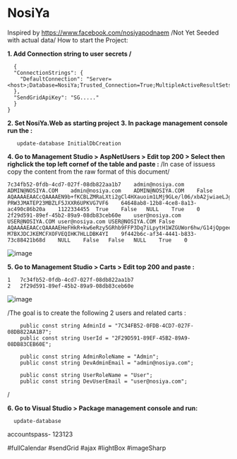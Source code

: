 # NosiYa
Inspired by https://www.facebook.com/nosiyapodnaem
/Not Yet Seeded with actual data/
How to start the Project: 

__1. Add Connection string to user secrets /__
```raw
  {
  "ConnectionStrings": {
    "DefaultConnection": "Server=<host>;Database=NosiYa;Trusted_Connection=True;MultipleActiveResultSets=true"
  },
  "SendGridApiKey": "SG....."
  }
}
```
__2. Set NosiYa.Web as starting project__
__3. In package management console run the :__
```raw
   update-database InitialDbCreation
```

__4. Go to Management Studio > AspNetUsers > Edit top 200 > Select then righclick the top left cornef of the table and paste :__
   /In case of issuess copy the content from the raw format of this document/

```raw
7c34fb52-0fdb-4cd7-027f-08db822aa1b7	admin@nosiya.com	ADMIN@NOSIYA.COM	admin@nosiya.com	ADMIN@NOSIYA.COM	False	AQAAAAEAACcQAAAAEN9b+fKCBLZMRaLXti2gCl4HXauoim1LMj9GLe/l06/xbA2jwiaeLJg/nhxQxJLsYA==	PRW3JMATEP23MBZLF5JXXR6UPKVG7VF6	64648ab8-12b8-4ce8-8a13-ac490c86b20a	1122334455	True	False	NULL	True	0
2f29d591-89ef-45b2-89a9-08db83ceb60e	user@nosiya.com	USER@NOSIYA.COM	user@nosiya.com	USER@NOSIYA.COM	False	AQAAAAEAACcQAAAAEHeFHkR+kw6eRzy5GRhb9FFP3Dq7iLpytH1WZGUWor6hw/G14jQpgeeJj0rg0bh/DA==	M7BXJDCJKEMCFXOFVEQIHK7HLLDBK4YI	9f442b6c-af34-4441-b833-73c88421b68d	NULL	False	False	NULL	True	0
```

![image](https://github.com/TabakovG/NosiYa/assets/25383066/f92a5abc-d188-4ae8-9577-67b2a7d6b3e7)

__5.  Go to Management Studio > Carts > Edit top 200 and paste :__
   
```raw
1	7c34fb52-0fdb-4cd7-027f-08db822aa1b7
2	2f29d591-89ef-45b2-89a9-08db83ceb60e
```

![image](https://github.com/TabakovG/NosiYa/assets/25383066/18092d68-6329-4a3c-ba56-8b7a1b937fe9)

/The goal is to create the following 2 users and related carts :

        public const string AdminId = "7C34FB52-0FDB-4CD7-027F-08DB822AA1B7";
        public const string UserId = "2F29D591-89EF-45B2-89A9-08DB83CEB60E";

        public const string AdminRoleName = "Admin";
        public const string DevAdminEmail = "admin@nosiya.com";

        public const string UserRoleName = "User";
        public const string DevUserEmail = "user@nosiya.com";
/

__6. Go to Visual Studio > Package management console and run:__

```raw
  update-database
```
  accountspass- 123123
   
#fullCalendar #sendGrid #ajax #lightBox #imageSharp 
